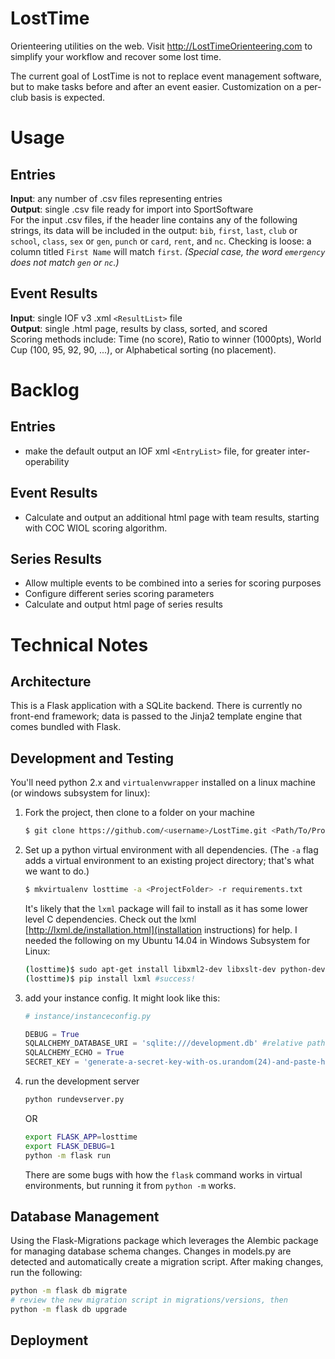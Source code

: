 # LostTime
Orienteering utilities on the web. Visit <http://LostTimeOrienteering.com> to simplify your workflow and recover some lost time.

The current goal of LostTime is not to replace event management software, but to make tasks before and after an event easier. Customization on a per-club basis is expected.

# Usage

## Entries
**Input**: any number of .csv files representing entries  
**Output**: single .csv file ready for import into SportSoftware  
For the input .csv files, if the header line contains any of the following strings, its data will be included in the output: `bib`, `first`, `last`, `club` or `school`, `class`, `sex` or `gen`, `punch` or `card`, `rent`, and `nc`. Checking is loose: a column titled `First Name` will match `first`. *(Special case, the word `emergency` does not match `gen` or `nc`.)*

## Event Results
**Input**: single IOF v3 .xml `<ResultList>` file  
**Output**: single .html page, results by class, sorted, and scored  
Scoring methods include: Time (no score), Ratio to winner (1000pts), World Cup (100, 95, 92, 90, ...), or Alphabetical sorting (no placement).

# Backlog
## Entries
- make the default output an IOF xml `<EntryList>` file, for greater inter-operability

## Event Results
- Calculate and output an additional html page with team results, starting with COC WIOL scoring algorithm.

## Series Results
- Allow multiple events to be combined into a series for scoring purposes
- Configure different series scoring parameters
- Calculate and output html page of series results


# Technical Notes
## Architecture
This is a Flask application with a SQLite backend. There is currently no front-end framework; data is passed to the Jinja2 template engine that comes bundled with Flask.
## Development and Testing
You'll need python 2.x and `virtualenvwrapper` installed on a linux machine (or windows subsystem for linux):

1. Fork the project, then clone to a folder on your machine
   ```bash
   $ git clone https://github.com/<username>/LostTime.git <Path/To/Project/Folder>
   ```

2. Set up a python virtual environment with all dependencies. (The `-a` flag adds a virtual environment to an existing project directory; that's what we want to do.)
   ```bash
   $ mkvirtualenv losttime -a <ProjectFolder> -r requirements.txt
   ```

   It's likely that the `lxml` package will fail to install as it has some lower level C dependencies. Check out the lxml [http://lxml.de/installation.html](installation instructions) for help. I needed the following on my Ubuntu 14.04 in Windows Subsystem for Linux:
   ```bash
   (losttime)$ sudo apt-get install libxml2-dev libxslt-dev python-dev zlib1g-dev
   (losttime)$ pip install lxml #success!
   ```

3. add your instance config. It might look like this:
   ```python
   # instance/instanceconfig.py

   DEBUG = True
   SQLALCHEMY_DATABASE_URI = 'sqlite:///development.db' #relative path
   SQLALCHEMY_ECHO = True
   SECRET_KEY = 'generate-a-secret-key-with-os.urandom(24)-and-paste-here'
   ```

4. run the development server
   ```bash
   python rundevserver.py
   ```

   OR
   ```bash
   export FLASK_APP=losttime
   export FLASK_DEBUG=1
   python -m flask run
   ```

   There are some bugs with how the `flask` command works in virtual environments, but running it from `python -m` works. 

## Database Management
Using the Flask-Migrations package which leverages the Alembic package for managing database schema changes. Changes in models.py are detected and automatically create a migration script. After making changes, run the following: 
```bash
python -m flask db migrate 
# review the new migration script in migrations/versions, then
python -m flask db upgrade 
```

## Deployment
